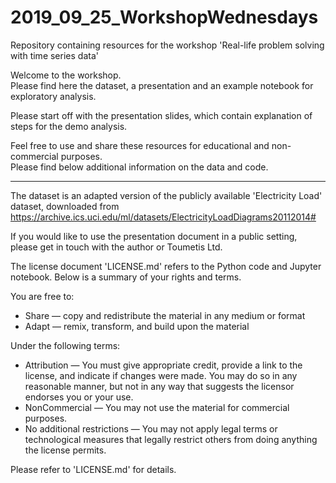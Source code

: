 # 2019_09_25_WorkshopWednesdays
Repository containing resources for the workshop 'Real-life problem solving with time series data'

Welcome to the workshop.   
Please find here the dataset, a presentation and an example notebook for exploratory analysis.

Please start off with the presentation slides, which contain explanation of steps for the demo analysis.

Feel free to use and share these resources for educational and non-commercial purposes.   
Please find below additional information on the data and code.

---

The dataset is an adapted version of the publicly available 'Electricity Load' dataset, downloaded from https://archive.ics.uci.edu/ml/datasets/ElectricityLoadDiagrams20112014#

If you would like to use the presentation document in a public setting, please get in touch with the author or Toumetis Ltd.

The license document 'LICENSE.md' refers to the Python code and Jupyter notebook.
Below is a summary of your rights and terms.

You are free to:
* Share — copy and redistribute the material in any medium or format
* Adapt — remix, transform, and build upon the material

Under the following terms:
* Attribution — You must give appropriate credit, provide a link to the license, and indicate if changes were made. You may do so in any reasonable manner, but not in any way that suggests the licensor endorses you or your use.
* NonCommercial — You may not use the material for commercial purposes.
* No additional restrictions — You may not apply legal terms or technological measures that legally restrict others from doing anything the license permits.

Please refer to 'LICENSE.md' for details.